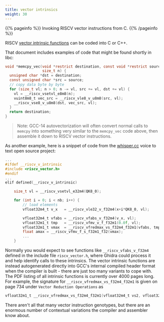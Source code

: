 ```yaml
---
title: vector intrinsics
weight: 30
---
```


{{% pageinfo %}}
Invoking RISCV vector instructions from C.
{{% /pageinfo %}}

RISCV [vector intrinsic functions](https://github.com/riscv-non-isa/rvv-intrinsic-doc/tree/v1.0.x) can be coded into C or C++.

That document includes examples of code that might be found shortly in libc:

```c
void *memcpy_vec(void *restrict destination, const void *restrict source,
                 size_t n) {
  unsigned char *dst = destination;
  const unsigned char *src = source;
  // copy data byte by byte
  for (size_t vl; n > 0; n -= vl, src += vl, dst += vl) {
    vl = __riscv_vsetvl_e8m8(n);
    vuint8m8_t vec_src = __riscv_vle8_v_u8m8(src, vl);
    __riscv_vse8_v_u8m8(dst, vec_src, vl);
  }
  return destination;
}
```

>Note: GCC-14 autovectorization will often convert normal calls to `memcpy` into something very similar to the `memcpy_vec` code above, then assemble it down to RISCV vector instructions.

As another example, here is a snippet of code from the [whisper.cc](https://github.com/ggerganov/whisper.cpp.git) voice to text open source project:

```c
...
#ifdef __riscv_v_intrinsic
#include <riscv_vector.h>
#endif
...
elif defined(__riscv_v_intrinsic)

    size_t vl = __riscv_vsetvl_e32m4(QK8_0);

    for (int i = 0; i < nb; i++) {
        // load elements
        vfloat32m4_t v_x   = __riscv_vle32_v_f32m4(x+i*QK8_0, vl);

        vfloat32m4_t vfabs = __riscv_vfabs_v_f32m4(v_x, vl);
        vfloat32m1_t tmp   = __riscv_vfmv_v_f_f32m1(0.0f, vl);
        vfloat32m1_t vmax  = __riscv_vfredmax_vs_f32m4_f32m1(vfabs, tmp, vl);
        float amax = __riscv_vfmv_f_s_f32m1_f32(vmax);
        ...
    }
```

Normally you would expect to see functions like `__riscv_vfabs_v_f32m4` defined in the include file `riscv_vector.h`, where Ghidra could process it and help identify calls to
these intrinsics.  The vector intrinsic functions are instead autogenerated directly into GCC's internal compiled header format when the compiler is built - there are just too many variants
to cope with.  The PDF listing of all intrinsic functions is currently over 4000 pages long.  For example, the signature for `__riscv_vfredmax_vs_f32m4_f32m1` is given on page 734 under
`Vector Reduction Operations` as

```c
vfloat32m1_t __riscv_vfredmax_vs_f32m4_f32m1(vfloat32m4_t vs2, vfloat32m1_t vs1, size_t vl);
```

There aren't all that many vector instruction genotypes, but there are an enormous number of contextual variations the compiler and assembler know about.
